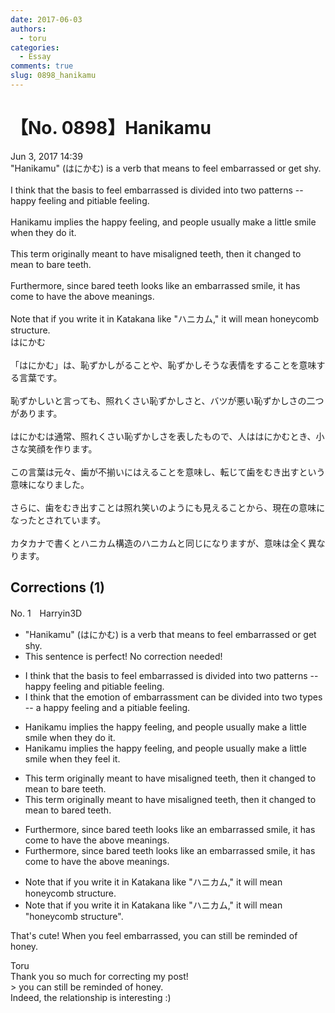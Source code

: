 ```yaml
---
date: 2017-06-03
authors:
  - toru
categories:
  - Essay
comments: true
slug: 0898_hanikamu
---
```


# 【No. 0898】Hanikamu
<div class="date">Jun 3, 2017 14:39</div>
<div id="post"><div id="body_show_ori">
"Hanikamu" (はにかむ) is a verb that means to feel embarrassed or get shy.<br/><br/>I think that the basis to feel embarrassed is divided into two patterns -- happy feeling and pitiable feeling.<br/><br/>Hanikamu implies the happy feeling, and people usually make a little smile when they do it.<br/><br/>This term originally meant to have misaligned teeth, then it changed to mean to bare teeth.<br/><br/>Furthermore, since bared teeth looks like an embarrassed smile, it has come to have the above meanings.<br/><br/>Note that if you write it in Katakana like "ハニカム," it will mean honeycomb structure.
</div></div>

<!-- more -->

<div id="post_ja"><div id="body_show_mo">
はにかむ<br/><br/>「はにかむ」は、恥ずかしがることや、恥ずかしそうな表情をすることを意味する言葉です。<br/><br/>恥ずかしいと言っても、照れくさい恥ずかしさと、バツが悪い恥ずかしさの二つがあります。<br/><br/>はにかむは通常、照れくさい恥ずかしさを表したもので、人ははにかむとき、小さな笑顔を作ります。<br/><br/>この言葉は元々、歯が不揃いにはえることを意味し、転じて歯をむき出すという意味になりました。<br/><br/>さらに、歯をむき出すことは照れ笑いのようにも見えることから、現在の意味になったとされています。<br/><br/>カタカナで書くとハニカム構造のハニカムと同じになりますが、意味は全く異なります。
</div></div>

## Corrections (1)
<div id="block"><div class="first_name"> No. 1　<span class="just_name">Harryin3D</span></div><div id="block2">
<ul class="correction_field">
<li class="incorrect">"Hanikamu" (はにかむ) is a verb that means to feel embarrassed or get shy.</li>
<li class="corrected perfect">This sentence is perfect! No correction needed!</li>
</ul>
<ul class="correction_field">
<li class="incorrect">I think that the basis to feel embarrassed is divided into two patterns -- happy feeling and pitiable feeling.</li>
<li class="corrected correct">
I think that <span class="f_blue">the emotion of embarrassment can be </span>divided into two <span class="f_blue">types </span>-- <span class="f_blue">a </span>happy feeling and <span class="f_blue">a</span> pitiable feeling.
</li>
</ul>
<ul class="correction_field">
<li class="incorrect">Hanikamu implies the happy feeling, and people usually make a little smile when they do it.</li>
<li class="corrected correct">
Hanikamu implies the happy feeling, and people usually make a little smile when they <span class="f_blue">feel </span>it.
</li>
</ul>
<ul class="correction_field">
<li class="incorrect">This term originally meant to have misaligned teeth, then it changed to mean to bare teeth.</li>
<li class="corrected correct">
This term originally meant to have misaligned teeth, then it changed to mean to bare<span class="f_blue">d</span> teeth.
</li>
</ul>
<ul class="correction_field">
<li class="incorrect">Furthermore, since bared teeth looks like an embarrassed smile, it has come to have the above meanings.</li>
<li class="corrected correct">
Furthermore, since bared teeth look<span class="f_red"><span class="sline">s</span></span> like an embarrassed smile, it has come to have the above meanings.
</li>
</ul>
<ul class="correction_field">
<li class="incorrect">Note that if you write it in Katakana like "ハニカム," it will mean honeycomb structure.</li>
<li class="corrected correct">
Note that if you write it in Katakana like "ハニカム," it will mean <span class="f_blue">"</span>honeycomb structure<span class="f_blue">"</span>.
</li>
</ul>
<p class="comment_small">
 That's cute! When you feel embarrassed, you can still be reminded of honey.
</p>

</div><div class="name"><span class="just_name">Toru</span><br>
Thank you so much for correcting my post!<br/>&gt; you can still be reminded of honey.<br/>Indeed, the relationship is interesting :)
</div>
</div>
